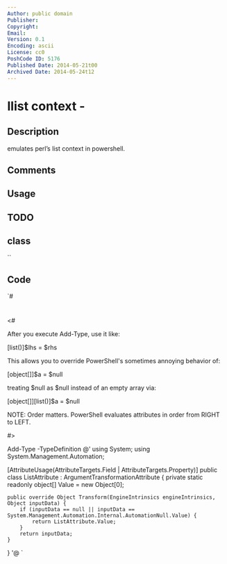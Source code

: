 ```yaml
---
Author: public domain
Publisher: 
Copyright: 
Email: 
Version: 0.1
Encoding: ascii
License: cc0
PoshCode ID: 5176
Published Date: 2014-05-21t00
Archived Date: 2014-05-24t12
---
```


# llist context - 

## Description

emulates perl’s list context in powershell.

## Comments



## Usage



## TODO



## class

``

## Code

`#
 #
 <#
 
 After you execute Add-Type, use it like:
 
 [list()]$lhs = $rhs
 
 
 This allows you to override PowerShell's sometimes annoying behavior of:
 
 [object[]]$a = $null
 
 treating $null as $null instead of an empty array via:
 
 [object[]][list()]$a = $null
 
 NOTE: Order matters. PowerShell evaluates attributes in order from RIGHT to LEFT.
 
 #>
 
 
 Add-Type -TypeDefinition @'
 using System;
 using System.Management.Automation;
 
 [AttributeUsage(AttributeTargets.Field | AttributeTargets.Property)]
 public class ListAttribute : ArgumentTransformationAttribute {
 	private static readonly object[] Value = new Object[0];
 
 	public override Object Transform(EngineIntrinsics engineIntrinsics, Object inputData) {
 		if (inputData == null || inputData == System.Management.Automation.Internal.AutomationNull.Value) {
 			return ListAttribute.Value;
 		}
 		return inputData;
 	}
 }
 '@
`

